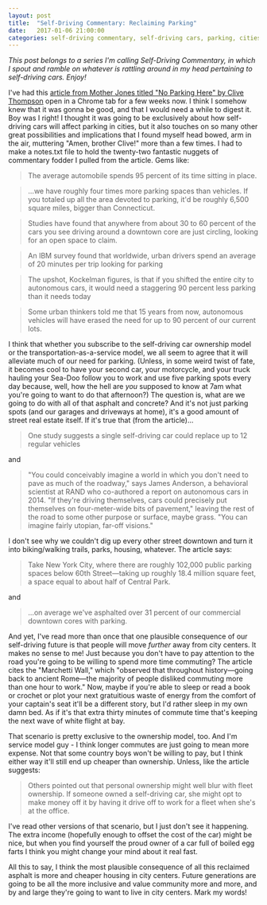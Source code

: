 ```yaml
---
layout: post
title:  "Self-Driving Commentary: Reclaiming Parking"
date:   2017-01-06 21:00:00 
categories: self-driving commentary, self-driving cars, parking, cities
---
```


*This post belongs to a series I'm calling Self-Driving Commentary, in which I spout and ramble on whatever is rattling around in my head pertaining to self-driving cars. Enjoy!*

I've had this [article from Mother Jones titled "No Parking Here" by Clive Thompson](http://www.motherjones.com/environment/2016/01/future-parking-self-driving-cars) open in a Chrome tab for a few weeks now. I think I somehow knew that it was gonna be good, and that I would need a while to digest it. Boy was I right! I thought it was going to be exclusively about how self-driving cars will affect parking in cities, but it also touches on so many other great possibilities and implications that I found myself head bowed, arm in the air, muttering "Amen, brother Clive!" more than a few times. I had to make a notes.txt file to hold the twenty-two fantastic nuggets of commentary fodder I pulled from the article. Gems like:

> The average automobile spends 95 percent of its time sitting in place.

> ...we have roughly four times more parking spaces than vehicles. If you totaled up all the area devoted to parking, it'd be roughly 6,500 square miles, bigger than Connecticut.

> Studies have found that anywhere from about 30 to 60 percent of the cars you see driving around a downtown core are just circling, looking for an open space to claim.

> An IBM survey found that worldwide, urban drivers spend an average of 20 minutes per trip looking for parking

> The upshot, Kockelman figures, is that if you shifted the entire city to autonomous cars, it would need a staggering 90 percent less parking than it needs today

> Some urban thinkers told me that 15 years from now, autonomous vehicles will have erased the need for up to 90 percent of our current lots. 

I think that whether you subscribe to the self-driving car ownership model or the transportation-as-a-service model, we all seem to agree that it will alleviate much of our need for parking. (Unless, in some weird twist of fate, it becomes cool to have your second car, your motorcycle, and your truck hauling your Sea-Doo follow you to work and use five parking spots every day because, well, how the hell are *you* supposed to know at 7am what you're going to want to do that afternoon?) The question is, what are we going to do with all of that asphalt and concrete? And it's not just parking spots (and our garages and driveways at home), it's a good amount of street real estate itself. If it's true that (from the article)...

> One study suggests a single self-driving car could replace up to 12 regular vehicles

and

> "You could conceivably imagine a world in which you don't need to pave as much of the roadway," says James Anderson, a behavioral scientist at RAND who co-authored a report on autonomous cars in 2014. "If they're driving themselves, cars could precisely put themselves on four-meter-wide bits of pavement," leaving the rest of the road to some other purpose or surface, maybe grass. "You can imagine fairly utopian, far-off visions."

I don't see why we couldn't dig up every other street downtown and turn it into biking/walking trails, parks, housing, whatever. The article says:

> Take New York City, where there are roughly 102,000 public parking spaces below 60th Street—taking up roughly 18.4 million square feet, a space equal to about half of Central Park.

and

> ...on average we've asphalted over 31 percent of our commercial downtown cores with parking.

And yet, I've read more than once that one plausible consequence of our self-driving future is that people will move *further* away from city centers. It makes no sense to me! Just because you don't have to pay attention to the road you're going to be willing to spend more time commuting? The article cites the "Marchetti Wall," which "observed that throughout history—going back to ancient Rome—the majority of people disliked commuting more than one hour to work." Now, maybe if you're able to sleep or read a book or crochet or plot your next gratuitious waste of energy from the comfort of your captain's seat it'll be a different story, but I'd rather sleep in my own damn bed. As if it's that extra thirty minutes of commute time that's keeping the next wave of white flight at bay.

That scenario is pretty exclusive to the ownership model, too. And I'm service model guy - I think longer commutes are just going to mean more expense. Not that some country boys won't be willing to pay, but I think either way it'll still end up cheaper than ownership. Unless, like the article suggests: 

> Others pointed out that personal ownership might well blur with fleet ownership. If someone owned a self-driving car, she might opt to make money off it by having it drive off to work for a fleet when she's at the office.

I've read other versions of that scenario, but I just don't see it happening. The extra income (hopefully enough to offset the cost of the car) might be nice, but when you find yourself the proud owner of a car full of boiled egg farts I think you might change your mind about it real fast.

All this to say, I think the most plausible consequence of all this reclaimed asphalt is more and cheaper housing in city centers. Future generations are going to be all the more inclusive and value community more and more, and by and large they're going to want to live in city centers. Mark my words!
